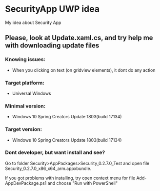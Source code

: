 # SecurityApp UWP idea
My idea about  Security App

## Please, look at Update.xaml.cs, and try help me with downloading update files

### Knowing issues:
- When you clicking on text (on gridview elements), it dont do any action

### Target platform:
- Universal Windows

### Minimal version:
- Windows 10 Spring Creators Update 1803(build 17134)

### Target version:
- Windows 10 Spring Creators Update 1803(build 17134)

### Dont developer, but want install and see?
Go to folder Security>AppPackages>Security_0.2.7.0_Test and open file Security_0.2.7.0_x86_x64_arm.appxbundle.

If you got problems with installing, try open context menu for file Add-AppDevPackage.ps1 and choose "Run with PowerShell"
